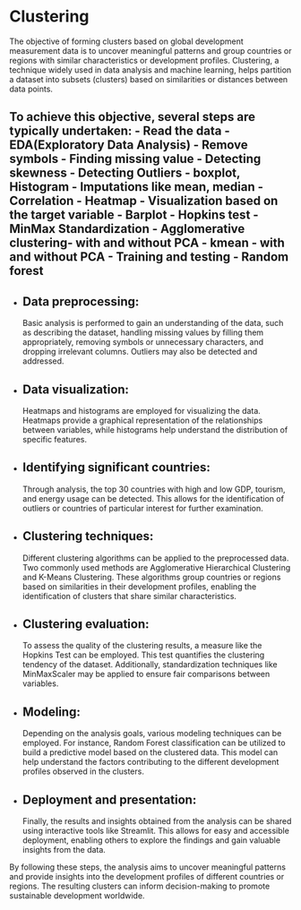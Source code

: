 # Clustering
The objective of forming clusters based on global development measurement data is to uncover meaningful patterns and group countries or regions with similar characteristics or development profiles. Clustering, a technique widely used in data analysis and machine learning, helps partition a dataset into subsets (clusters) based on similarities or distances between data points.

To achieve this objective, several steps are typically undertaken:
     - Read the data
     - EDA(Exploratory Data Analysis)
         - Remove symbols
         - Finding missing value
         - Detecting skewness
         - Detecting Outliers - boxplot, Histogram
         - Imputations like mean, median
         - Correlation - Heatmap
         - Visualization based on the target variable - Barplot
      - Hopkins test
      - MinMax Standardization
      - Agglomerative clustering- with and without PCA
      - kmean - with and without PCA
      - Training and testing 
      - Random forest
- 
- ## Data preprocessing:
  Basic analysis is performed to gain an understanding of the data, such as describing the dataset, handling missing values by filling them appropriately, removing symbols or unnecessary characters, and dropping irrelevant columns. Outliers may also be detected and addressed.

- ## Data visualization:
  Heatmaps and histograms are employed for visualizing the data. Heatmaps provide a graphical representation of the relationships between variables, while histograms help understand the distribution of specific features.

- ## Identifying significant countries:
  Through analysis, the top 30 countries with high and low GDP, tourism, and energy usage can be detected. This allows for the identification of outliers or countries of particular interest for further examination.

- ## Clustering techniques: 
  Different clustering algorithms can be applied to the preprocessed data. Two commonly used methods are Agglomerative Hierarchical Clustering and K-Means Clustering. These algorithms group countries or regions based on similarities in their development profiles, enabling the identification of clusters that share similar characteristics.

- ## Clustering evaluation: 
  To assess the quality of the clustering results, a measure like the Hopkins Test can be employed. This test quantifies the clustering tendency of the dataset. Additionally, standardization techniques like MinMaxScaler may be applied to ensure fair comparisons between variables.

- ## Modeling:
  Depending on the analysis goals, various modeling techniques can be employed. For instance, Random Forest classification can be utilized to build a predictive model based on the clustered data. This model can help understand the factors contributing to the different development profiles observed in the clusters.

- ## Deployment and presentation:
  Finally, the results and insights obtained from the analysis can be shared using interactive tools like Streamlit. This allows for easy and accessible deployment, enabling others to explore the findings and gain valuable insights from the data.

By following these steps, the analysis aims to uncover meaningful patterns and provide insights into the development profiles of different countries or regions. The resulting clusters can inform decision-making to promote sustainable development worldwide.





